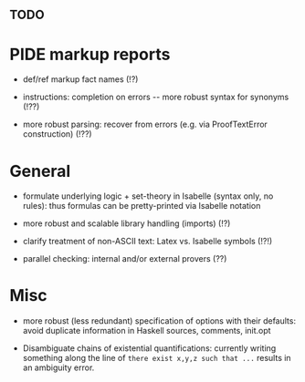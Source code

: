 ## TODO ##

# PIDE markup reports #

* def/ref markup fact names (!?)

* instructions: completion on errors -- more robust syntax for synonyms (!??)

* more robust parsing: recover from errors (e.g. via ProofTextError construction) (!??)


# General #

* formulate underlying logic + set-theory in Isabelle (syntax only, no rules):
  thus formulas can be pretty-printed via Isabelle notation

* more robust and scalable library handling (imports) (!?)

* clarify treatment of non-ASCII text: Latex vs. Isabelle symbols (!?!)

* parallel checking: internal and/or external provers (??)


# Misc #

* more robust (less redundant) specification of options with their defaults:
  avoid duplicate information in Haskell sources, comments, init.opt

* Disambiguate chains of existential quantifications: currently writing something
  along the line of `there exist x,y,z such that ...` results in an ambiguity error.
